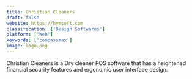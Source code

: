 ```yaml
---
title: Christian Cleaners
draft: false 
website: https://hymsoft.com
classification: ['Design Softwares']
platform: ['Web']
keywords: ['compassmax']
image: logo.png
---
```

Christian Cleaners is a Dry cleaner POS software that has a heightened financial security features and ergonomic user interface design.